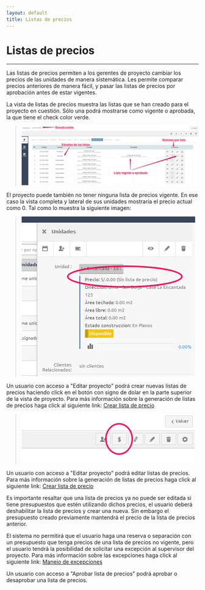 ```yaml
---
layout: default
title: Listas de precios
---
```


# Listas de precios
---------------------------------------
  
  Las listas de precios permiten a los gerentes de proyecto cambiar los precios de las unidades de manera sistemática. Les permite comparar precios anteriores de manera fácil, y pasar las listas de precios por aprobación antes de estar vigentes.

  La vista de listas de precios muestra las listas que se han creado para el proyecto en cuestión. Sólo una podrá mostrarse como vigente o aprobada, la que tiene el check color verde.

  >![Vista de listas de precios](/images/listasdeprecios.png)

  El proyecto puede también no tener ninguna lista de precios vigente. En ese caso la vista completa y lateral de sus unidades mostraría el precio actual como 0. Tal como lo muestra la siguiente imagen:

  >![Sin lista de precios](/images/sinlistadeprecios.png)  

  Un usuario con acceso a "Editar proyecto" podrá crear nuevas listas de precios haciendo click en el botón con signo de dolar en la parte superior de la vista de proyecto. Para más información sobre la generación de listas de precios haga click al siguiente link: [Crear lista de precio](crealistadeprecios.html)

  >![Botón nueva lista de precios](/images/botonlistadeprecios.png)    
  
  Un usuario con acceso a "Editar proyecto" podrá editar listas de precios. Para más información sobre la generación de listas de precios haga click al siguiente link: [Crear lista de precio](crealistadeprecios.html)

  Es importante resaltar que una lista de precios ya no puede ser editada si tiene presupuestos que estén utilizando dichos precios, el usuario deberá deshabilitar la lista de precios y crear una nueva. Sin embargo el presupuesto creado previamente mantendrá el precio de la lista de precios anterior.

  El sistema no permitirá que el usuario haga una reserva o separación con un presupuesto que tenga precios de una lista de precios no vigente, pero el usuario tendrá la posibilidad de solicitar una excepción al supervisor del proyecto. Para más información sobre las excepciones haga click al siguiente link: [Manejo de excepciones](excepciones.html)

  Un usuario con acceso a "Aprobar lista de precios" podrá aprobar o desaprobar una lista de precios.
  